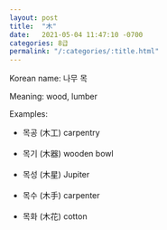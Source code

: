 ```yaml
---
layout: post
title:  "木"
date:   2021-05-04 11:47:10 -0700
categories: 8급
permalink: "/:categories/:title.html"
---
```


Korean name: 나무 목

Meaning: wood, lumber

Examples:
* 목공 (木工) carpentry <br><br>
* 목기 (木器) wooden bowl <br><br>
* 목성 (木星) Jupiter <br><br>
* 목수 (木手) carpenter <br><br>
* 목화 (木花) cotton <br><br>